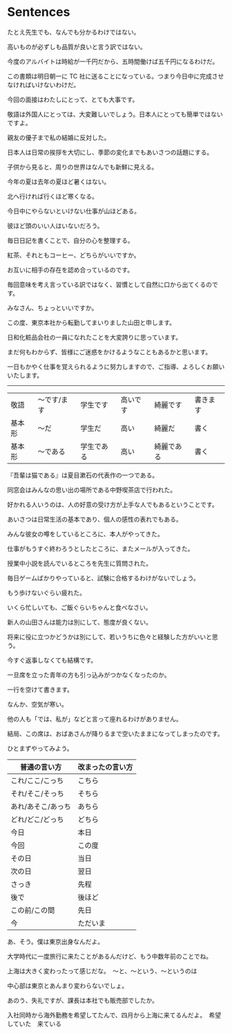 # Sentences

たとえ先生でも、なんでも分かるわけではない。

高いものが必ずしも品質が良いと言う訳ではない。

今度のアルバイトは時給が一千円だから、五時間働けば五千円になるわけだ。

この書類は明日朝一に TC 社に送ることになっている。つまり今日中に完成させなければいけないわけだ。

今回の面接はわたしにとって、とても大事です。

敬語は外国人にとっては、大変難しいでしょう。日本人にとっても簡単ではないですよ。

親友の優子まで私の結婚に反対した。

日本人は日常の挨拶を大切にし、季節の変化までもあいさつの話題にする。

子供から見ると、周りの世界はなんでも新鮮に見える。

今年の夏は去年の夏ほど暑くはない。

北へ行ければ行くほど寒くなる。

今日中にやらないといけない仕事が山ほどある。

彼ほど頭のいい人はいないだろう。

毎日日記を書くことで、自分の心を整理する。

紅茶、それともコーヒー、どちらがいいですか。

お互いに相手の存在を認め合っているのです。

毎回意味を考え言っている訳ではなく、習慣として自然に口から出てくるのです。

みなさん、ちょっといいですか。

この度、東京本社から転勤してまいりました山田と申します。

日和化粧品会社の一員になれたことを大変誇りに思っています。

まだ何もわからず、皆様にご迷惑をかけるようなこともあるかと思います。

一日もかやく仕事を覚えられるように努力しますので、ご指導、よろしくお願いいたします。

---

|        |             |            |          |            |          |
| ------ | ----------- | ---------- | -------- | ---------- | -------- |
| 敬語   | 〜です/ます | 学生です   | 高いです | 綺麗です   | 書きます |
| 基本形 | 〜だ        | 学生だ     | 高い     | 綺麗だ     | 書く     |
| 基本形 | 〜である    | 学生である | 高い     | 綺麗である | 書く     |

『吾輩は猫である』は夏目漱石の代表作の一つである。

同窓会はみんなの思い出の場所である中野喫茶店で行われた。

好かれる人いうのは、人の好意の受け方が上手な人でもあるということです。

あいさつは日常生活の基本であり、個人の感性の表れでもある。

みんな彼女の噂をしているところに、本人がやってきた。

仕事がもうすぐ終わろうとしたところに、またメールが入ってきた。

授業中小説を読んでいるところを先生に質問された。

毎日ゲームばかりやっていると、試験に合格するわけがないでしょう。

もう歩けないぐらい疲れた。

いくら忙しいても、ご飯ぐらいちゃんと食べなさい。

新人の山田さんは能力は別にして、態度が良くない。

将来に役に立つかどうかは別にして、若いうちに色々と経験した方がいいと思う。

今すぐ返事しなくても結構です。

一旦席を立った青年の方も引っ込みがつかなくなったのか。

一行を空けて書きます。

なんか、空気が寒い。

他の人も「では、私が」などと言って座れるわけがありません。

結局、この席は、おばあさんが降りるまで空いたままになってしまったのです。

ひとまずやってみよう。

| 普通の言い方       | 改まったの言い方 |
| ------------------ | ---------------- |
| これ/ここ/こっち   | こちら           |
| それ/そこ/そっち   | そちら           |
| あれ/あそこ/あっち | あちら           |
| どれ/どこ/どっち   | どちら           |
| 今日               | 本日             |
| 今回               | この度           |
| その日             | 当日             |
| 次の日             | 翌日             |
| さっき             | 先程             |
| 後で               | 後ほど           |
| この前/この間      | 先日             |
| 今                 | ただいま         |

あ、そう。僕は東京出身なんだよ。

大学時代に一度旅行に来たことがあるんだけど、もう中数年前のことでね。

上海は大きく変わったって感じだな。　〜と、〜という、〜というのは

中心部は東京とあんまり変わらないでしょ。

あのう、失礼ですが、課長は本社でも販売部でしたか。

入社同時から海外勤務を希望してたんで、四月から上海に来てるんだよ。　希望していた　来ている
